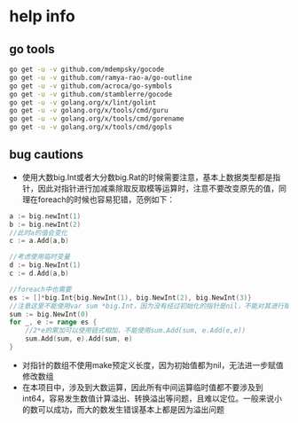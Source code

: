 # help info

## go tools

```bash
go get -u -v github.com/mdempsky/gocode
go get -u -v github.com/ramya-rao-a/go-outline
go get -u -v github.com/acroca/go-symbols
go get -u -v github.com/stamblerre/gocode
go get -u -v golang.org/x/lint/golint
go get -u -v golang.org/x/tools/cmd/guru
go get -u -v golang.org/x/tools/cmd/gorename
go get -u -v golang.org/x/tools/cmd/gopls
```

## bug cautions
- 使用大数big.Int或者大分数big.Rat的时候需要注意，基本上数据类型都是指针，因此对指针进行加减乘除取反取模等运算时，注意不要改变原先的值，同理在foreach的时候也容易犯错，范例如下：
```go
a := big.newInt(1)
b := big.newInt(2)
//此时a的值会变化
c := a.Add(a,b)

//考虑使用临时变量
d := big.NewInt(1)
c := d.Add(a,b)

//foreach中也需要
es := []*big.Int{big.NewInt(1), big.NewInt(2), big.NewInt(3)}
//注意这里不能使用var sum *big.Int，因为没有经过初始化的指针是nil，不能对其进行赋值
sum := big.NewInt(0)
for _, e := range es {
	//2*e的累加可以使用链式相加，不能使用sum.Add(sum, e.Add(e,e))
	sum.Add(sum, e).Add(sum, e)
}
```
- 对指针的数组不使用make预定义长度，因为初始值都为nil，无法进一步赋值修改数组
- 在本项目中，涉及到大数运算，因此所有中间运算临时值都不要涉及到int64，容易发生数值计算溢出、转换溢出等问题，且难以定位。一般来说小的数可以成功，而大的数发生错误基本上都是因为溢出问题
